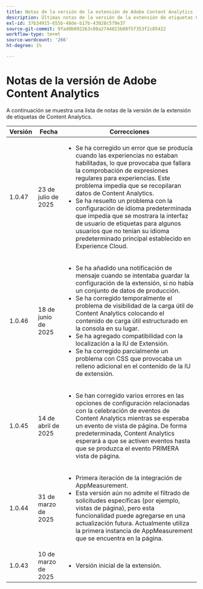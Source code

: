 ```yaml
---
title: Notas de la versión de la extensión de Adobe Content Analytics
description: Últimas notas de la versión de la extensión de etiquetas Content Analytics en Adobe Experience Platform.
exl-id: 37b34915-655b-40de-b17b-43028c579e37
source-git-commit: 9fad0b092263c08a2744023b08f5f353f2c85422
workflow-type: tm+mt
source-wordcount: '266'
ht-degree: 1%

---
```


# Notas de la versión de Adobe Content Analytics

A continuación se muestra una lista de notas de la versión de la extensión de etiquetas de Content Analytics.

| Versión | Fecha | Correcciones |
|---|---|---|
| 1.0.47 | 23 de julio de 2025 | <ul><li>Se ha corregido un error que se producía cuando las experiencias no estaban habilitadas, lo que provocaba que fallara la comprobación de expresiones regulares para experiencias. Este problema impedía que se recopilaran datos de Content Analytics.</li><li>Se ha resuelto un problema con la configuración de idioma predeterminada que impedía que se mostrara la interfaz de usuario de etiquetas para algunos usuarios que no tenían su idioma predeterminado principal establecido en Experience Cloud.</li></ul> |
| 1.0.46 | 18 de junio de 2025 | <ul><li>Se ha añadido una notificación de mensaje cuando se intentaba guardar la configuración de la extensión, si no había un conjunto de datos de producción.</li><li>Se ha corregido temporalmente el problema de visibilidad de la carga útil de Content Analytics colocando el contenido de carga útil estructurado en la consola en su lugar.</li><li>Se ha agregado compatibilidad con la localización a la IU de Extensión.</li><li>Se ha corregido parcialmente un problema con CSS que provocaba un relleno adicional en el contenido de la IU de extensión.</li></ul> |
| 1.0.45 | 14 de abril de 2025 | <ul><li>Se han corregido varios errores en las opciones de configuración relacionadas con la celebración de eventos de Content Analytics mientras se esperaba un evento de vista de página. De forma predeterminada, Content Analytics esperará a que se activen eventos hasta que se produzca el evento PRIMERA vista de página.</li></ul> |
| 1.0.44 | 31 de marzo de 2025 | <ul><li>Primera iteración de la integración de AppMeasurement.</li><li>Esta versión aún no admite el filtrado de solicitudes específicas (por ejemplo, vistas de página), pero esta funcionalidad puede agregarse en una actualización futura. Actualmente utiliza la primera instancia de AppMeasurement que se encuentra en la página.</li></ul> |
| 1.0.43 | 10 de marzo de 2025 | <ul><li>Versión inicial de la extensión.</li></ul> |
